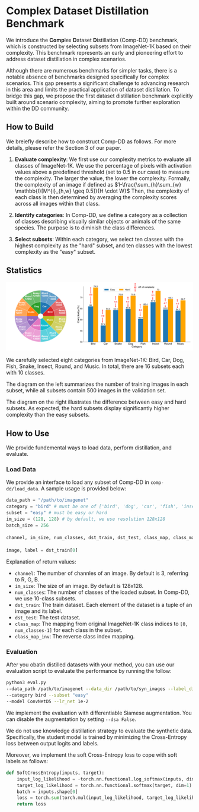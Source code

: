 # Complex Dataset Distillation Benchmark

We introduce the **Comp**lex **D**ataset **D**istillation (Comp-DD) benchmark, which is constructed by selecting subsets from ImageNet-1K based on their complexity. This benchmark represents an early and pioneering effort to address dataset distillation in complex scenarios.

Although there are numerous benchmarks for simpler tasks, there is a notable absence of benchmarks designed specifically for complex scenarios. This gap presents a significant challenge to advancing research in this area and limits the practical application of dataset distillation. To bridge this gap, we propose the first dataset distillation benchmark explicitly built around scenario complexity, aiming to promote further exploration within the DD community.

## How to Build

We breiefly describe how to construct Comp-DD as follows. For more details, please refer the Section 3 of our paper.

1. **Evaluate complexity**: We first use our complexity metrics to evaluate all classes of ImageNet-1K. We use the percentage of pixels with activation values above a predefined threshold (set to 0.5 in our case) to measure the complexity. The larger the value, the lower the complexity. Formally, the complexity of an image if defined as $1-\frac{\sum_{h}\sum_{w} \mathbb{I}[M^{i}_{h,w} \geq 0.5]}{H \cdot W}$ Then, the complexity of each class is then determined by averaging the complexity scores across all images within that class.

2. **Identify categories**: In Comp-DD, we define a category as a collection of classes describing visually similar objects or animals of the same species. The purpose is to diminish the class differences.

3. **Select subsets**: Within each category, we select ten classes with the highest complexity as the "hard" subset, and ten classes with the lowest complexity as the "easy" subset.

## Statistics

![stat](README.assets/stat.png)

We carefully selected eight categories from ImageNet-1K: Bird, Car, Dog, Fish, Snake, Insect, Round, and Music. In total, there are 16 subsets each with 10 classes.

The diagram on the left summarizes the number of training images in each subset, while all subsets contain 500 images in the validation set. 

The diagram on the right illustrates the difference between easy and hard subsets. As expected, the hard subsets display significantly higher complexity than the easy subsets.

## How to Use

We provide fundemental ways to load data, perform distillation, and evaluate.

### Load Data

We provide an interface to load any subset of Comp-DD in `comp-dd/load_data`.  A sample usage is provided below:

```python
data_path = "/path/to/imagenet" 
category = "bird" # must be one of ['bird', 'dog', 'car', 'fish', 'insect', 'snake', 'round', 'music']
subset = "easy" # must be easy or hard
im_size = (128, 128) # by default, we use resolution 128x128
batch_size = 256

channel, im_size, num_classes, dst_train, dst_test, class_map, class_map_inv = load_comp_dd(data_path, category, subset, im_size, batch_size)

image, label = dst_train[0]
```

Explanation of return values:

- `channel`: The number of channles of an image. By default is 3, referring to R, G, B.
- `im_size`: The size of an image. By default is 128x128.
- `num_classes`: The number of classes of the loaded subset. In Comp-DD, we use 10-class subsets.
- `dst_train`: The train dataset. Each element of the dataset is a tuple of an image and its label.
- `dst_test`: The test dataset.
- `class_map`: The mapping from original ImageNet-1K class indices to `[0, num_classes-1]` for each class in the subset.
- `class_map_inv`: The reverse class index mapping.

### Evaluation

After you obatin distilled datasets with your method, you can use our evaluation script to evaluate the performance by running the follow:

```bash
python3 eval.py 
--data_path /path/to/imagenet --data_dir /path/to/syn_images --label_dir /path/to/syn_labels --lr_dir /path/to/syn_lr 
--category bird --subset "easy"
--model ConvNetD5 --lr_net 1e-2
```

We implement the evaluation with differentiable Siamese augmentation. You can disable the augmentation by setting `--dsa False`. 

We do not use knowledge distillation strategy to evaluate the synthetic data. Specifically, the student model is trained by minimizing the Cross-Entropy loss between output logits and labels. 

Moreover, we implement the soft Cross-Entropy loss to cope with soft labels as follows:

```python
def SoftCrossEntropy(inputs, target):
    input_log_likelihood = -torch.nn.functional.log_softmax(inputs, dim=1)
    target_log_likelihood = torch.nn.functional.softmax(target, dim=1)
    batch = inputs.shape[0]
    loss = torch.sum(torch.mul(input_log_likelihood, target_log_likelihood)) / batch
    return loss
```

